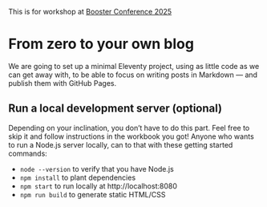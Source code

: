 This is for workshop at [Booster Conference 2025](https://www.boosterconf.no/2025/)

# From zero to your own blog

We are going to set up a minimal Eleventy project, using as little code as we can get away with, to be able to focus on writing posts in Markdown — and publish them with GitHub Pages.

## Run a local development server (optional)

Depending on your inclination, you don’t have to do this part. Feel free to skip it and follow instructions in the workbook you got! Anyone who wants to run a Node.js server locally, can to that with these getting started commands:

- `node --version` to verify that you have Node.js
- `npm install` to plant dependencies
- `npm start` to run locally at http://localhost:8080
- `npm run build` to generate static HTML/CSS

